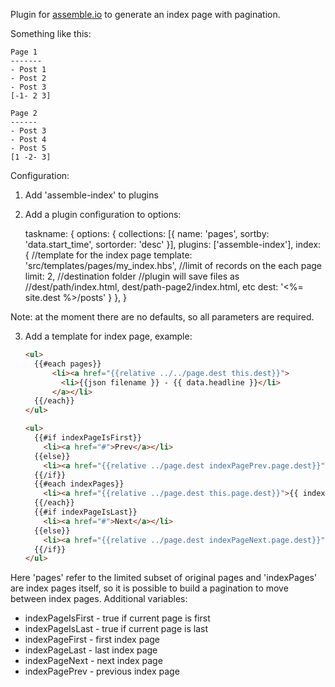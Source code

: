 Plugin for [assemble.io](http://assemble.io) to generate an index page with pagination.

Something like this:

```
Page 1
-------
- Post 1
- Post 2
- Post 3
[-1- 2 3]
```

```
Page 2
------
- Post 3
- Post 4
- Post 5
[1 -2- 3]
```

Configuration:
1. Add 'assemble-index' to plugins
2. Add a plugin configuration to options:

    taskname: {
        options: {
            collections: [{
                name: 'pages',
                sortby: 'data.start_time',
                sortorder: 'desc'
            }],
            plugins: ['assemble-index'],
            index: {
                //template for the index page
                template: 'src/templates/pages/my_index.hbs',
                //limit of records on the each page
                limit: 2,
                //destination folder
                //plugin will save files as
                //dest/path/index.html, dest/path-page2/index.html, etc
                dest: '<%= site.dest %>/posts'
            }
        },
    }

Note: at the moment there are no defaults, so all parameters are required.

3. Add a template for index page, example:

    ```html
    <ul>
      {{#each pages}}
          <li><a href="{{relative ../../page.dest this.dest}}">
            <li>{{json filename }} - {{ data.headline }}</li>
          </a></li>
      {{/each}}
    </ul>

    <ul>
      {{#if indexPageIsFirst}}
        <li><a href="#">Prev</a></li>
      {{else}}
        <li><a href="{{relative ../page.dest indexPagePrev.page.dest}}">Prev</a></li>
      {{/if}}
      {{#each indexPages}}
        <li><a href="{{relative ../page.dest this.page.dest}}">{{ indexPage }}</a></li>
      {{/each}}
      {{#if indexPageIsLast}}
        <li><a href="#">Next</a></li>
      {{else}}
        <li><a href="{{relative ../page.dest indexPageNext.page.dest}}">Next</a></li>
      {{/if}}
    </ul>
    ```

Here 'pages' refer to the limited subset of original pages and 'indexPages' are index pages itself,
so it is possible to build a pagination to move between index pages.
Additional variables:
- indexPageIsFirst - true if current page is first
- indexPageIsLast - true if current page is last
- indexPageFirst - first index page
- indexPageLast - last index page
- indexPageNext - next index page
- indexPagePrev - previous index page
